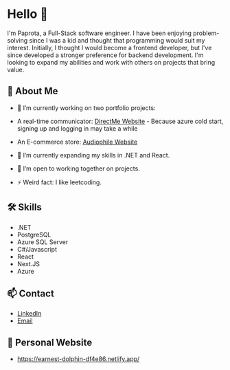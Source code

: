 # Hello 👋

I'm Paprota, a Full-Stack software engineer. 
I have been enjoying problem-solving since I was a kid and thought that programming would suit my interest.
Initially, I thought I would become a frontend developer, but I've since developed a stronger preference for backend development.
I'm looking to expand my abilities and work with others on projects that bring value.

## 🚀 About Me

- 🔭 I’m currently working on two portfolio projects:
- A real-time communicator: [DirectMe Website](https://directme-eta.vercel.app/) - Because azure cold start, signing up and logging in may take a while
- An E-commerce store: [Audiophile Website](https://audiophile-e-commerce-site.vercel.app/)

- 🌱 I’m currently expanding my skills in .NET and React.
- 👯 I’m open to working together on projects.
- ⚡ Weird fact: I like leetcoding.

## 🛠️ Skills

- .NET
- PostgreSQL
- Azure SQL Server
- C#/Javascript
- React
- Next.JS
- Azure

## 📫 Contact

- [LinkedIn](https://www.linkedin.com/in/pawe%C5%82-pro%C4%87-1704702bb/)
- [Email](paprota404@gmail.com)

## 👋 Personal Website

- https://earnest-dolphin-df4e86.netlify.app/
